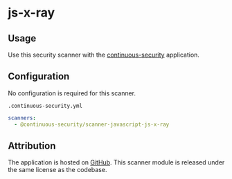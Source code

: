 # js-x-ray

## Usage

Use this security scanner with the [continuous-security](https://github.com/acodeninja/continuous-security) application.

## Configuration

No configuration is required for this scanner.

`.continuous-security.yml`
```yaml
scanners:
  - @continuous-security/scanner-javascript-js-x-ray
```

## Attribution

The application is hosted on [GitHub](https://github.com/NodeSecure/js-x-ray).
This scanner module is released under the same license as the codebase.
